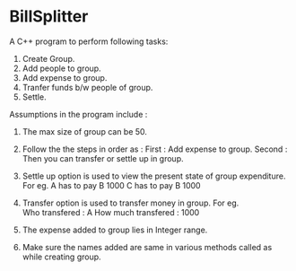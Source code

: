 # BillSplitter
A C++ program to perform following tasks:

1. Create Group.
2. Add people to group.
3. Add expense to group.
4. Tranfer funds b/w people of group.
5. Settle.

Assumptions in the program include :

1. The max size of group can be 50.

2. Follow the the steps in order as :
       First : Add expense to group.
       Second : Then you can transfer or settle up in group.

3. Settle up option is used to view the present state of group expenditure.
    For eg. 
              A has to pay B 1000
              C has to pay B 1000

4. Transfer option is used to transfer money in group.
    For eg.    
             Who transfered : A
             How much transfered : 1000

5. The expense added to group lies in Integer range.

6. Make sure the names added are same in various methods called as while creating group.

